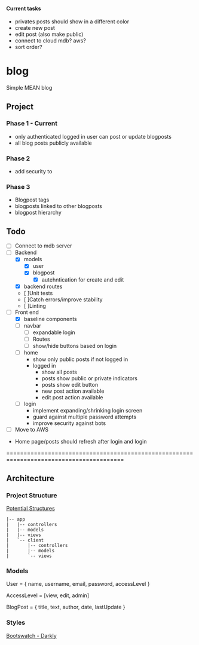 #### Current tasks
- privates posts should show in a different color
- create new post
- edit post (also make public)
- connect to cloud mdb? aws?
- sort order?

# blog
Simple MEAN blog

## Project

### Phase 1 - Current
* only authenticated logged in user can post or update blogposts
* all blog posts publicly available

### Phase 2 
* add security to 

### Phase 3
* Blogpost tags
* blogposts linked to other blogposts
* blogpost hierarchy


## Todo
- [ ] Connect to mdb server
- [ ] Backend
    * [x] models
        * [x] user 
        * [x] blogpost 
            * [x] autehntication for create and edit
    * [x] backend routes
    * [ ]Unit tests
    * [ ]Catch errors/improve stability
    * [ ]Linting
- [ ] Front end 
    * [x] baseline components 
    * [ ] navbar
        * [ ] expandable login
        * [ ] Routes
        * [ ] show/hide buttons based on login
    * [ ] home
        * show only public posts if not logged in
        * logged in 
            - show all posts
            - posts show public or private indicators
            - posts show edit button
            - new post action available
            - edit post action available
    * [ ] login
        * implement expanding/shrinking login screen
        * guard against multiple password attempts
        * improve security against bots

    
- [ ] Move to AWS

- Home page/posts should refresh after login and login


========================================================================================
## Architecture

### Project Structure
[Potential Structures](https://gist.github.com/lancejpollard/1398757)
```
|-- app
|   |-- controllers
|   |-- models
|   |-- views
|   `-- client
|       |-- controllers
|       |-- models
|       `-- views
```

### Models

User = {
    name,
    username,
    email,
    password,
    accessLevel
}

AccessLevel = [view, edit, admin]

BlogPost = {
    title,
    text,
    author,
    date,
    lastUpdate
}


### Styles
 [Bootswatch - Darkly](https://bootswatch.com/darkly/)

